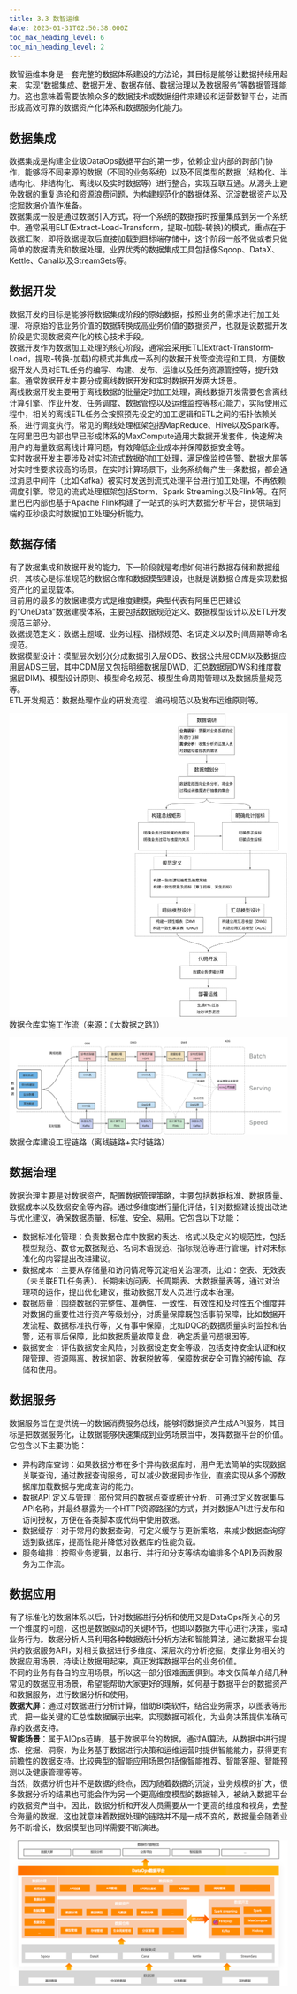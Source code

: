 ```yaml
---
title: 3.3 数智运维
date: 2023-01-31T02:50:38.000Z
toc_max_heading_level: 6
toc_min_heading_level: 2
---
```



数智运维本身是一套完整的数据体系建设的方法论，其目标是能够让数据持续用起来，实现“数据集成、数据开发、数据存储、数据治理以及数据服务”等数据管理能力。这也意味着需要依赖众多的数据技术或数据组件来建设和运营数智平台，进而形成高效可靠的数据资产化体系和数据服务化能力。
<a name="K0j6J"></a>

## 数据集成
数据集成是构建企业级DataOps数据平台的第一步，依赖企业内部的跨部门协作，能够将不同来源的数据（不同的业务系统）以及不同类型的数据（结构化、半结构化、非结构化、离线以及实时数据等）进行整合，实现互联互通。从源头上避免数据的重复造轮和资源浪费问题，为构建规范化的数据体系、沉淀数据资产以及挖掘数据价值作准备。<br />数据集成一般是通过数据引入方式，将一个系统的数据按时按量集成到另一个系统中。通常采用ELT(Extract-Load-Transform，提取-加载-转换)的模式，重点在于数据汇聚，即将数据提取后直接加载到目标端存储中，这个阶段一般不做或者只做简单的数据清洗和数据处理。业界优秀的数据集成工具包括像Sqoop、DataX、Kettle、Canal以及StreamSets等。
<a name="X6zT5"></a>

## 数据开发
数据开发的目标是能够将数据集成阶段的原始数据，按照业务的需求进行加工处理、将原始的低业务价值的数据转换成高业务价值的数据资产，也就是说数据开发阶段是实现数据资产化的核心技术手段。<br />数据开发作为数据加工处理的核心阶段，通常会采用ETL(Extract-Transform-Load，提取-转换-加载)的模式并集成一系列的数据开发管控流程和工具，方便数据开发人员对ETL任务的编写、构建、发布、运维以及任务资源管控等，提升效率。通常数据开发主要分成离线数据开发和实时数据开发两大场景。<br />离线数据开发主要用于离线数据的批量定时加工处理，离线数据开发需要包含离线计算引擎、作业开发、任务调度、数据管控以及运维监控等核心能力，实际使用过程中，相关的离线ETL任务会按照预先设定的加工逻辑和ETL之间的拓扑依赖关系，进行调度执行。常见的离线处理框架包括MapReduce、Hive以及Spark等。在阿里巴巴内部也早已形成体系的MaxCompute通用大数据开发套件，快速解决用户的海量数据离线计算问题，有效降低企业成本并保障数据安全等。<br />实时数据开发主要涉及对实时流式数据的加工处理，满足像监控告警、数据大屏等对实时性要求较高的场景。在实时计算场景下，业务系统每产生一条数据，都会通过消息中间件（比如Kafka）被实时发送到流式处理平台进行加工处理，不再依赖调度引擎。常见的流式处理框架包括Storm、Spark Streaming以及Flink等。在阿里巴巴内部也基于Apache Flink构建了一站式的实时大数据分析平台，提供端到端的亚秒级实时数据加工处理分析能力。
<a name="CwVtt"></a>

## 数据存储
有了数据集成和数据开发的能力，下一阶段就是考虑如何进行数据存储和数据组织，其核心是标准规范的数据仓库和数据模型建设，也就是说数据仓库是实现数据资产化的呈现载体。<br />目前用的最多的数据建模方式是维度建模，典型代表有阿里巴巴建设的“OneData”数据建模体系，主要包括数据规范定义、数据模型设计以及ETL开发规范三部分。<br />数据规范定义：数据主题域、业务过程、指标规范、名词定义以及时间周期等命名规范。<br />数据模型设计：模型层次划分(分成数据引入层ODS、数据公共层CDM以及数据应用层ADS三层，其中CDM层又包括明细数据层DWD、汇总数据层DWS和维度数据层DIM)、模型设计原则、模型命名规范、模型生命周期管理以及数据质量规范等。<br />ETL开发规范：数据处理作业的研发流程、编码规范以及发布运维原则等。

![](./pictures/1673273821491-997ab2cf-9b88-4f34-8330-fb8045f3e640.jpeg.png)<br />数据仓库实施工作流（来源：《大数据之路》）

![](./pictures/1673343267505-b3a4611f-f424-4151-9f90-c075aaaa20cb.jpeg.png)<br />数据仓库建设工程链路（离线链路+实时链路）
<a name="O4w9e"></a>

## 数据治理
数据治理主要是对数据资产，配置数据管理策略，主要包括数据标准、数据质量、数据成本以及数据安全等内容。通过多维度进行量化评估，针对数据建设提出改进与优化建议，确保数据质量、标准、安全、易用。它包含以下功能：

- 数据标准化管理：负责数据仓库中数据的表达、格式以及定义的规范性，包括模型规范、数仓元数据规范、名词术语规范、指标规范等进行管理，针对未标准化的内容提出改进建议。
- 数据成本：主要从存储量和访问情况等沉淀相关治理项，比如：空表、无效表（未关联ETL任务表）、长期未访问表、长周期表、大数据量表等，通过对治理项的运作，提出优化建议，推动数据开发人员进行成本治理。
- 数据质量：围绕数据的完整性、准确性、一致性、有效性和及时性五个维度并对数据的重要性进行资产等级划分，对质量保障既包括事前保障，比如数据开发流程、数据标准执行等，又有事中保障，比如DQC的数据质量实时监控和告警，还有事后保障，比如数据质量故障复盘，确定质量问题根因等。
- 数据安全：评估数据安全风险，对数据设定安全等级，包括支持安全认证和权限管理、资源隔离、数据加密、数据脱敏等，保障数据安全可靠的被传输、存储和使用。
<a name="O9oy8"></a>

## 数据服务
数据服务旨在提供统一的数据消费服务总线，能够将数据资产生成API服务，其目标是把数据服务化，让数据能够快速集成到业务场景当中，发挥数据平台的价值。它包含以下主要功能：

- 异构跨库查询：如果数据分布在多个异构数据库时，用户无法简单的实现数据关联查询，通过数据查询服务，可以减少数据同步作业，直接实现从多个源数据库加载数据与完成查询的能力。
- 数据API 定义与管理：部份常用的数据点查或统计分析，可通过定义数据集与API名称，并最终暴露为一个HTTP资源路径的方式，并对数据API进行发布和访问授权，方便在各类脚本或代码中使用数据。
- 数据缓存：对于常用的数据查询，可定义缓存与更新策略，来减少数据查询穿透到数据库，提高性能并降低对数据库的性能负载。
- 服务编排：按照业务逻辑，以串行、并行和分支等结构编排多个API及函数服务为工作流。
<a name="oS3Th"></a>

## 数据应用
有了标准化的数据体系以后，针对数据进行分析和使用又是DataOps所关心的另一个维度的问题，这也是数据驱动的关键环节，也即以数据为中心进行决策，驱动业务行为。数据分析人员利用各种数据统计分析方法和智能算法，通过数据平台提供的数据服务API，对相关数据进行多维度、深层次的分析挖掘，支撑业务相关的数据应用场景，持续让数据用起来，真正发挥数据平台的业务价值。<br />不同的业务有各自的应用场景，所以这一部分很难面面俱到。本文仅简单介绍几种常见的数据应用场景，希望能帮助大家更好的理解，如何基于数据平台的数据资产和数据服务，进行数据分析和使用。<br />**数据大屏**：通过对数据进行分析计算，借助BI类软件，结合业务需求，以图表等形式，把一些关键的汇总性数据展示出来，实现数据可视化，为业务决策提供准确可靠的数据支持。<br />**智能场景**：属于AIOps范畴，基于数据平台的数据，通过AI算法，从数据中进行提炼、挖掘、洞察，为业务基于数据进行决策和运维运营时提供智能能力，获得更有前瞻性的数据支持。比较典型的智能应用场景包括像智能推荐、智能客服、智能预测以及健康管理等等。<br />当然，数据分析也并不是数据的终点，因为随着数据的沉淀，业务规模的扩大，很多数据分析的结果也可能会作为另一个更高维度模型的数据输入，被纳入数据平台的数据资产当中。因此，数据分析和开发人员需要从一个更高的维度和视角，去整合海量的数据。这也就意味着数据处理的链路并不是一成不变的，数据量会随着业务不断增长，数据模型也同样需要不断演进。

![image.png](./pictures/1673901865728-6fe2c7ea-463f-4d18-8a49-425f7c147e62.png)

<a name="UX1VB"></a>

## 
<a name="X59GT"></a>

## 



